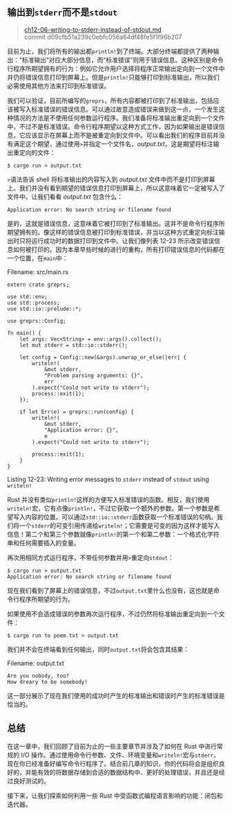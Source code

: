 ## 输出到`stderr`而不是`stdout`

> [ch12-06-writing-to-stderr-instead-of-stdout.md](https://github.com/rust-lang/book/blob/master/second-edition/src/ch12-06-writing-to-stderr-instead-of-stdout.md)
> <br>
> commit d09cfb51a239c0ebfc056a64df48fe5f1f96b207

目前为止，我们将所有的输出都`println!`到了终端。大部分终端都提供了两种输出：“标准输出”对应大部分信息，而“标准错误”则用于错误信息。这种区别是命令行程序所期望拥有的行为：例如它允许用户选择将程序正常输出定向到一个文件中并仍将错误信息打印到屏幕上。但是`println!`只能够打印到标准输出，所以我们必需使用其他方法来打印到标准错误。

我们可以验证，目前所编写的`greprs`，所有内容都被打印到了标准输出，包括应该被写入标准错误的错误信息。可以通过故意造成错误来做到这一点，一个发生这种情况的方法是不使用任何参数运行程序。我们准备将标准输出重定向到一个文件中，不过不是标准错误。命令行程序期望以这种方式工作，因为如果输出是错误信息，它应该显示在屏幕上而不是被重定向到文件中。可以看出我们的程序目前并没有满足这个期望，通过使用`>`并指定一个文件名，*output.txt*，这是期望将标注输出重定向的文件：

```
$ cargo run > output.txt
```

<!-- why do we get an error here? Was that intentional? Does that mean it can't
print stdout to a file? -->
<!-- Yes, we're intentionally causing an error here to show that errors are
currently going to the wrong place. It's showing that `println!` only prints
to standard out, even when we're printing error messages that should go
to standard error. /Carol-->

`>`语法告诉 shell 将标准输出的内容写入到 *output.txt* 文件中而不是打印到屏幕上。我们并没有看到期望的错误信息打印到屏幕上，所以这意味着它一定被写入了文件中。让我们看看 *output.txt* 包含什么：

```
Application error: No search string or filename found
```

<!-- I don't understand why we send this output to a file to then just say we
want it to the screen, won't it do that by default? And what has this got to do
with our use of println? I'm finding the motives here hard to follow -->
<!-- The point of showing this is to demonstrate that our program is NOT doing
the correct thing by default, we need to change the places we're calling
`println!` with error messages to print to standard error instead. When to use
stdout vs. stderr, and why you might want to redirect stdout but not stderr,
is something our readers will be familiar with. /Carol -->

是的，这就是错误信息，这意味着它被打印到了标准输出。这并不是命令行程序所期望拥有的。像这样的错误信息被打印到标准错误，并当以这种方式重定向标注输出时只将运行成功时的数据打印到文件中。让我们像列表 12-23 所示改变错误信息如何被打印的。因为本章早些时候的进行的重构，所有打印错误信息的代码都在一个位置，在`main`中：

<span class="filename">Filename: src/main.rs</span>

```rust,ignore
extern crate greprs;

use std::env;
use std::process;
use std::io::prelude::*;

use greprs::Config;

fn main() {
    let args: Vec<String> = env::args().collect();
    let mut stderr = std::io::stderr();

    let config = Config::new(&args).unwrap_or_else(|err| {
        writeln!(
            &mut stderr,
            "Problem parsing arguments: {}",
            err
        ).expect("Could not write to stderr");
        process::exit(1);
    });

    if let Err(e) = greprs::run(config) {
        writeln!(
            &mut stderr,
            "Application error: {}",
            e
        ).expect("Could not write to stderr");

        process::exit(1);
    }
}
```

<span class="caption">Listing 12-23: Writing error messages to `stderr` instead
of `stdout` using `writeln!`</span>

<!-- Will add ghosting and wingdings in libreoffice /Carol -->

Rust 并没有类似`println!`这样的方便写入标准错误的函数。相反，我们使用`writeln!`宏，它有点像`println!`，不过它获取一个额外的参数。第一个参数是希望写入内容的位置。可以通过`std::io::stderr`函数获取一个标准错误的句柄。我们将一个`stderr`的可变引用传递给`writeln!`；它需要是可变的因为这样才能写入信息！第二个和第三个参数就像`println!`的第一个和第二参数：一个格式化字符串和任何需要插入的变量。

再次用相同方式运行程序，不带任何参数并用`>`重定向`stdout`：

```
$ cargo run > output.txt
Application error: No search string or filename found
```

现在我们看到了屏幕上的错误信息，不过`output.txt`里什么也没有，这也就是命令行程序所期望的行为。

如果使用不会造成错误的参数再次运行程序，不过仍然将标准输出重定向到一个文件：

```
$ cargo run to poem.txt > output.txt
```

我们并不会在终端看到任何输出，同时`output.txt`将会包含其结果：

<span class="filename">Filename: output.txt</span>

```
Are you nobody, too?
How dreary to be somebody!
```

这一部分展示了现在我们使用的成功时产生的标准输出和错误时产生的标准错误是恰当的。

## 总结

在这一章中，我们回顾了目前为止的一些主要章节并涉及了如何在 Rust 中进行常规的 I/O 操作。通过使用命令行参数、文件、环境变量和`writeln!`宏与`stderr`，现在你已经准备好编写命令行程序了。结合前几章的知识，你的代码将会是组织良好的，并能有效的将数据存储到合适的数据结构中、更好的处理错误，并且还是经过良好测试的。

接下来，让我们探索如何利用一些 Rust 中受函数式编程语言影响的功能：闭包和迭代器。